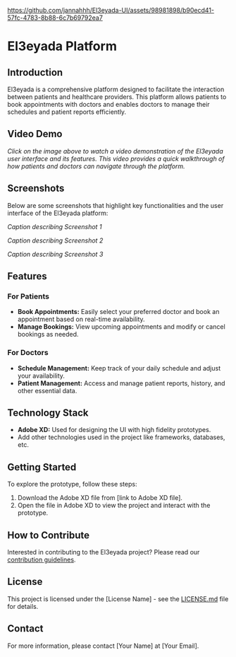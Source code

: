 
https://github.com/jannahhh/El3eyada-UI/assets/98981898/b90ecd41-57fc-4783-8b88-6c7b69792ea7
# El3eyada Platform

## Introduction
El3eyada is a comprehensive platform designed to facilitate the interaction between patients and healthcare providers. This platform allows patients to book appointments with doctors and enables doctors to manage their schedules and patient reports efficiently.

## Video Demo

*Click on the image above to watch a video demonstration of the El3eyada user interface and its features. This video provides a quick walkthrough of how patients and doctors can navigate through the platform.*

## Screenshots
Below are some screenshots that highlight key functionalities and the user interface of the El3eyada platform:


*Caption describing Screenshot 1*

*Caption describing Screenshot 2*

*Caption describing Screenshot 3*

## Features

### For Patients
- **Book Appointments:** Easily select your preferred doctor and book an appointment based on real-time availability.
- **Manage Bookings:** View upcoming appointments and modify or cancel bookings as needed.

### For Doctors
- **Schedule Management:** Keep track of your daily schedule and adjust your availability.
- **Patient Management:** Access and manage patient reports, history, and other essential data.

## Technology Stack
- **Adobe XD:** Used for designing the UI with high fidelity prototypes.
- Add other technologies used in the project like frameworks, databases, etc.

## Getting Started
To explore the prototype, follow these steps:
1. Download the Adobe XD file from [link to Adobe XD file].
2. Open the file in Adobe XD to view the project and interact with the prototype.

## How to Contribute
Interested in contributing to the El3eyada project? Please read our [contribution guidelines](url_to_contribution_guidelines).

## License
This project is licensed under the [License Name] - see the [LICENSE.md](url_to_license) file for details.

## Contact
For more information, please contact [Your Name] at [Your Email].
